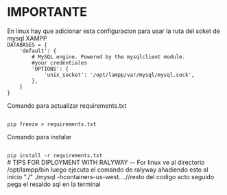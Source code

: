 <h1> IMPORTANTE</h1>
En linux hay que adicionar esta configuracion para usar la ruta del soket de mysql XAMPP
<code>
DATABASES = {
    'default': {
        # MySQL engine. Powered by the mysqlclient module.
        #your credentiales
        'OPTIONS': {
            'unix_socket': '/opt/lampp/var/mysql/mysql.sock',
        },
    }
}
</code>
<p>Comando para actualizar requirements.txt</p>
<code>
pip freeze > requirements.txt
</code>
<p>Comando para instalar</p>
<code>
pip install -r requirements.txt
</code>
# TIPS FOR DIPLOYMENT WITH RALYWAY
-- For linux 
ve al directorio
/opt/lampp/bin
luego ejecuta el comando de ralyway añadiendo esto al inicio "./"
./mysql -hcontainers-us-west....//resto del codigo
acto seguido pega el resaldo sql en la terminal

